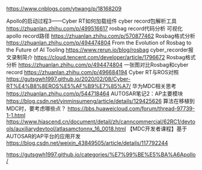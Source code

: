 https://www.cnblogs.com/ytwang/p/18168209



Apollo的启动过程3——Cyber RT如何加载组件
 cyber record包解析工具  https://zhuanlan.zhihu.com/p/499516617
 rosbag record代码分析
 可视化apollo record路径 https://zhuanlan.zhihu.com/p/570877462
 Rosbag格式分析  https://zhuanlan.zhihu.com/p/494474804
 From the Evolution of Rosbag to the Future of AI Tooling https://www.rerun.io/blog/rosbag
 cyber_recorder报文录制简介 https://cloud.tencent.com/developer/article/1796672
 Rosbag格式分析 https://zhuanlan.zhihu.com/p/494474804
 一张图对比Rosbag和cyber record https://zhuanlan.zhihu.com/p/496684194
  Cyber RT与ROS对照 https://gutsgwh1997.github.io/2020/02/08/Cyber-RT%E4%B8%8EROS%E5%AF%B9%E7%85%A7/
 华为MDC相关思考 https://zhuanlan.zhihu.com/p/544718464 
 AUTOSAR笔记2：AP主要模块 https://blog.csdn.net/yinminsumeng/article/details/129425626
 算法在移植到MDC时，要考虑哪些点？ https://bbs.huaweicloud.com/forum/thread-97739-1-1.html
 https://www.hiascend.cn/document/detail/zh/canncommercial/62RC1/devtools/auxiliarydevtool/atlasamctonnx_16_0018.html
 【MDC开发者课程】基于AUTOSAR的AP平台的应用开发 https://blog.csdn.net/weixin_43849505/article/details/117792244




https://gutsgwh1997.github.io/categories/%E7%99%BE%E5%BA%A6Apollo/














